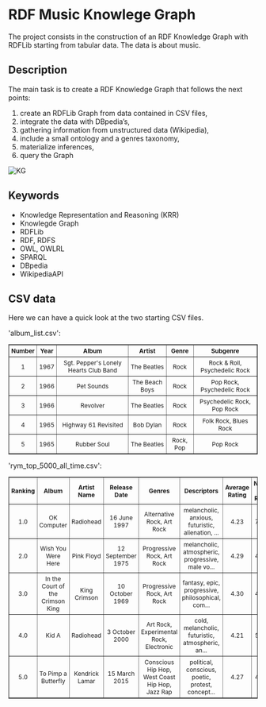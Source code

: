 # RDF Music Knowlege Graph

The project consists in the construction of an RDF Knowledge Graph with RDFLib starting from tabular data. The data is about music.

## Description

The main task is to create a RDF Knowledge Graph that follows the next points:

1. create an RDFLib Graph from data contained in CSV files,
2. integrate the data with DBpedia’s,
3. gathering information from unstructured data (Wikipedia),
4. include a small ontology and a genres taxonomy,
5. materialize inferences,
6. query the Graph

![KG](https://github.com/AlessandroGhiotto/RDF-music-knowledge-graph/blob/main/data/graph-image-example.png)

## Keywords

- Knowledge Representation and Reasoning (KRR)
- Knowlegde Graph
- RDFLib
- RDF, RDFS
- OWL, OWLRL
- SPARQL
- DBpedia
- WikipediaAPI

## CSV data

Here we can have a quick look at the two starting CSV files.

'album_list.csv':

<div style="max-width: 600px; margin: auto;">
  <table border="1" class="dataframe" style="font-size: 12px; width: 100%; text-align: center; border-collapse: collapse;">
    <thead>
      <tr>
        <th style="padding: 4px;">Number</th>
        <th style="padding: 4px;">Year</th>
        <th style="padding: 4px;">Album</th>
        <th style="padding: 4px;">Artist</th>
        <th style="padding: 4px;">Genre</th>
        <th style="padding: 4px;">Subgenre</th>
      </tr>
    </thead>
    <tbody>
      <tr>
        <td style="padding: 4px;">1</td>
        <td style="padding: 4px;">1967</td>
        <td style="padding: 4px;">Sgt. Pepper's Lonely Hearts Club Band</td>
        <td style="padding: 4px;">The Beatles</td>
        <td style="padding: 4px;">Rock</td>
        <td style="padding: 4px;">Rock &amp; Roll, Psychedelic Rock</td>
      </tr>
      <tr>
        <td style="padding: 4px;">2</td>
        <td style="padding: 4px;">1966</td>
        <td style="padding: 4px;">Pet Sounds</td>
        <td style="padding: 4px;">The Beach Boys</td>
        <td style="padding: 4px;">Rock</td>
        <td style="padding: 4px;">Pop Rock, Psychedelic Rock</td>
      </tr>
      <tr>
        <td style="padding: 4px;">3</td>
        <td style="padding: 4px;">1966</td>
        <td style="padding: 4px;">Revolver</td>
        <td style="padding: 4px;">The Beatles</td>
        <td style="padding: 4px;">Rock</td>
        <td style="padding: 4px;">Psychedelic Rock, Pop Rock</td>
      </tr>
      <tr>
        <td style="padding: 4px;">4</td>
        <td style="padding: 4px;">1965</td>
        <td style="padding: 4px;">Highway 61 Revisited</td>
        <td style="padding: 4px;">Bob Dylan</td>
        <td style="padding: 4px;">Rock</td>
        <td style="padding: 4px;">Folk Rock, Blues Rock</td>
      </tr>
      <tr>
        <td style="padding: 4px;">5</td>
        <td style="padding: 4px;">1965</td>
        <td style="padding: 4px;">Rubber Soul</td>
        <td style="padding: 4px;">The Beatles</td>
        <td style="padding: 4px;">Rock, Pop</td>
        <td style="padding: 4px;">Pop Rock</td>
      </tr>
    </tbody>
  </table>
</div>

'rym_top_5000_all_time.csv':

<div style="max-width: 600px; margin: auto;">
  <table border="1" class="dataframe" style="font-size: 12px; width: 100%; text-align: center; border-collapse: collapse;">
    <thead>
      <tr>
        <th style="padding: 4px;">Ranking</th>
        <th style="padding: 4px;">Album</th>
        <th style="padding: 4px;">Artist Name</th>
        <th style="padding: 4px;">Release Date</th>
        <th style="padding: 4px;">Genres</th>
        <th style="padding: 4px;">Descriptors</th>
        <th style="padding: 4px;">Average Rating</th>
        <th style="padding: 4px;">Number of Ratings</th>
        <th style="padding: 4px;">Number of Reviews</th>
      </tr>
    </thead>
    <tbody>
      <tr>
        <td style="padding: 4px;">1.0</td>
        <td style="padding: 4px;">OK Computer</td>
        <td style="padding: 4px;">Radiohead</td>
        <td style="padding: 4px;">16 June 1997</td>
        <td style="padding: 4px;">Alternative Rock, Art Rock</td>
        <td style="padding: 4px;">melancholic, anxious, futuristic, alienation, ...</td>
        <td style="padding: 4px;">4.23</td>
        <td style="padding: 4px;">70,382</td>
        <td style="padding: 4px;">1531</td>
      </tr>
      <tr>
        <td style="padding: 4px;">2.0</td>
        <td style="padding: 4px;">Wish You Were Here</td>
        <td style="padding: 4px;">Pink Floyd</td>
        <td style="padding: 4px;">12 September 1975</td>
        <td style="padding: 4px;">Progressive Rock, Art Rock</td>
        <td style="padding: 4px;">melancholic, atmospheric, progressive, male vo...</td>
        <td style="padding: 4px;">4.29</td>
        <td style="padding: 4px;">48,662</td>
        <td style="padding: 4px;">983</td>
      </tr>
      <tr>
        <td style="padding: 4px;">3.0</td>
        <td style="padding: 4px;">In the Court of the Crimson King</td>
        <td style="padding: 4px;">King Crimson</td>
        <td style="padding: 4px;">10 October 1969</td>
        <td style="padding: 4px;">Progressive Rock, Art Rock</td>
        <td style="padding: 4px;">fantasy, epic, progressive, philosophical, com...</td>
        <td style="padding: 4px;">4.30</td>
        <td style="padding: 4px;">44,943</td>
        <td style="padding: 4px;">870</td>
      </tr>
      <tr>
        <td style="padding: 4px;">4.0</td>
        <td style="padding: 4px;">Kid A</td>
        <td style="padding: 4px;">Radiohead</td>
        <td style="padding: 4px;">3 October 2000</td>
        <td style="padding: 4px;">Art Rock, Experimental Rock, Electronic</td>
        <td style="padding: 4px;">cold, melancholic, futuristic, atmospheric, an...</td>
        <td style="padding: 4px;">4.21</td>
        <td style="padding: 4px;">58,590</td>
        <td style="padding: 4px;">734</td>
      </tr>
      <tr>
        <td style="padding: 4px;">5.0</td>
        <td style="padding: 4px;">To Pimp a Butterfly</td>
        <td style="padding: 4px;">Kendrick Lamar</td>
        <td style="padding: 4px;">15 March 2015</td>
        <td style="padding: 4px;">Conscious Hip Hop, West Coast Hip Hop, Jazz Rap</td>
        <td style="padding: 4px;">political, conscious, poetic, protest, concept...</td>
        <td style="padding: 4px;">4.27</td>
        <td style="padding: 4px;">44,206</td>
        <td style="padding: 4px;">379</td>
      </tr>
    </tbody>
  </table>
</div>
